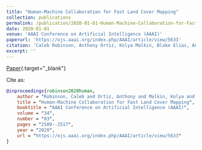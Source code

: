 ```yaml
---
title: "Human-Machine Collaboration for Fast Land Cover Mapping"
collection: publications
permalink: /publication/2020-01-01-Human-Machine-Collaboration-for-Fast-Land-Cover-Mapping
date: 2020-01-01
venue: 'AAAI Conference on Artificial Intelligence (AAAI)'
paperurl: 'https://ojs.aaai.org/index.php/AAAI/article/view/5633'
citation: 'Caleb Robinson, Anthony Ortiz, Kolya Malkin, Blake Elias, Andi Peng, Dan Morris, Bistra Dilkina, Nebojsa Jojic. &quot;Human-Machine Collaboration for Fast Land Cover Mapping.&quot; AAAI Conference on Artificial Intelligence (AAAI), 2020.'
excerpt: ''
---
```

[Paper](https://ojs.aaai.org/index.php/AAAI/article/view/5633){:target="_blank"}


Cite as: 
```bibtex
@inproceedings{robinson2020human,
    author = "Robinson, Caleb and Ortiz, Anthony and Malkin, Kolya and Elias, Blake and Peng, Andi and Morris, Dan and Dilkina, Bistra and Jojic, Nebojsa",
    title = "Human-Machine Collaboration for Fast Land Cover Mapping",
    booktitle = "AAAI Conference on Artificial Intelligence (AAAI)",
    volume = "34",
    number = "03",
    pages = "2509--2517",
    year = "2020",
    url = "https://ojs.aaai.org/index.php/AAAI/article/view/5633"
}
```